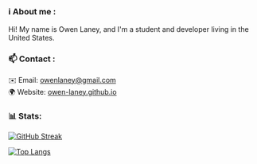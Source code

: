 ### ℹ️ About me :
Hi! My name is Owen Laney, and I'm a student and developer living in the United States. 

### 📫 Contact :
✉️ Email: owenlaney@gmail.com\
🌍 Website: [owen-laney.github.io](https://owen-laney.github.io)

###  📊 Stats:
[![GitHub Streak](http://github-readme-streak-stats.herokuapp.com?user=owen-laney&theme=light&background=f6f8fa)](https://git.io/streak-stats)

[![Top Langs](https://github-readme-stats.vercel.app/api/top-langs/?username=owen-laney)](https://github.com/anuraghazra/github-readme-stats)

<!---
owen-laney/owen-laney is a ✨ special ✨ repository because its `README.md` (this file) appears on your GitHub profile.
You can click the Preview link to take a look at your changes.
--->
